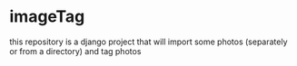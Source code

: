 # imageTag

this repository is a django project that will import some photos (separately or from a directory) and tag photos
